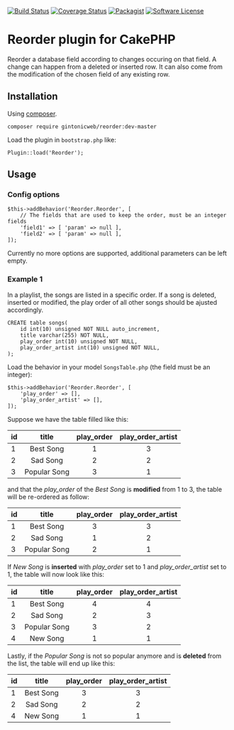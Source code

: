 [![Build Status](https://travis-ci.org/gintonicweb/reorder.svg)](https://travis-ci.org/gintonicweb/reorder)
[![Coverage Status](https://coveralls.io/repos/gintonicweb/reorder/badge.svg?branch=master&service=github)](https://coveralls.io/github/gintonicweb/reorder?branch=master)
[![Packagist](https://img.shields.io/packagist/dt/gintonicweb/reorder.svg)]()
[![Software License](https://img.shields.io/badge/license-MIT-blue.svg)](LICENSE)

# Reorder plugin for CakePHP

Reorder a database field according to changes occuring on that field. A change can happen from a deleted or inserted row. It can also come from the modification of the chosen field of any existing row.

## Installation

Using [composer](http://getcomposer.org).

```
composer require gintonicweb/reorder:dev-master
```

Load the plugin in ```bootstrap.php``` like:

```
Plugin::load('Reorder');
```

## Usage

### Config options


```
$this->addBehavior('Reorder.Reorder', [
    // The fields that are used to keep the order, must be an integer fields
    'field1' => [ 'param' => null ],
    'field2' => [ 'param' => null ],
]);
```
Currently no more options are supported, additional parameters can be left empty.

### Example 1

In a playlist, the songs are listed in a specific order. If a song is deleted, inserted or modified, the play order of all other songs should be ajusted accordingly.

```
CREATE table songs(
    id int(10) unsigned NOT NULL auto_increment,
    title varchar(255) NOT NULL,
    play_order int(10) unsigned NOT NULL,
    play_order_artist int(10) unsigned NOT NULL,
);
```

Load the behavior in your model ```SongsTable.php``` (the field must be an integer):

```
$this->addBehavior('Reorder.Reorder', [
    'play_order' => [],
    'play_order_artist' => [],
]);
```

Suppose we have the table filled like this:

| id        | title           | play_order  | play_order_artist  |
| --- |:-------------:| :---:| :---:|
| 1      | Best Song | 1 | 3 |
| 2      | Sad Song      |   2 | 2 |
| 3      | Popular Song      |    3 | 1 |

and that the *play_order* of the *Best Song* is **modified** from 1 to 3, the table will be re-ordered as follow:

| id        | title           | play_order  | play_order_artist  |
| --- |:-------------:| :---:| :---:|
| 1      | Best Song | 3 | 3 |
| 2      | Sad Song      |   1 | 2 |
| 3      | Popular Song      |    2 | 1 |

If *New Song* is **inserted** with *play_order* set to 1 and *play_order_artist* set to 1, the table will now look like this:

| id        | title           | play_order  | play_order_artist  |
| --- |:-------------:| :---:| :---:|
| 1      | Best Song | 4 | 4 |
| 2      | Sad Song      |   2 | 3 |
| 3      | Popular Song      |    3 | 2 |
| 4      | New Song      |    1 | 1 |

Lastly, if the *Popular Song* is not so popular anymore and is **deleted** from the list, the table will end up like this:

| id        | title           | play_order  | play_order_artist  |
| --- |:-------------:| :---:| :---:|
| 1      | Best Song | 3 | 3 |
| 2      | Sad Song      |   2 | 2 |
| 4      | New Song      |    1 | 1 |

